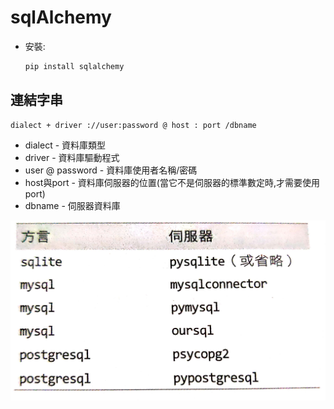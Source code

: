 # sqlAlchemy 
- 安裝: 
    ```Python
    pip install sqlalchemy
 
##  連結字串

```text
dialect + driver ://user:password @ host : port /dbname
```
- dialect - 資料庫類型
- driver - 資料庫驅動程式
- user @ password - 資料庫使用者名稱/密碼
- host與port - 資料庫伺服器的位置(當它不是伺服器的標準數定時,才需要使用port)
- dbname - 伺服器資料庫

![](driver.jpg)